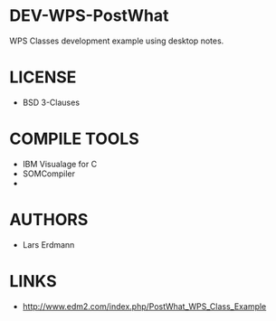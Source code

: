 DEV-WPS-PostWhat
================

WPS Classes development example using desktop notes. 

LICENSE
===============
* BSD 3-Clauses

COMPILE TOOLS
===============
* IBM Visualage for C
* SOMCompiler
* 

AUTHORS
===============
* Lars Erdmann 

LINKS
===============
* http://www.edm2.com/index.php/PostWhat_WPS_Class_Example
